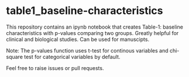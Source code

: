 # table1_baseline-characteristics
This repository contains an ipynb notebook that creates Table-1: baseline characteristics with p-values comparing two groups. Greatly helpful for clinical and biological studies. Can be used for manuscipts.

Note: The p-values function uses t-test for continous variables and chi-square test for categorical variables by default.

Feel free to raise issues or pull requests.
